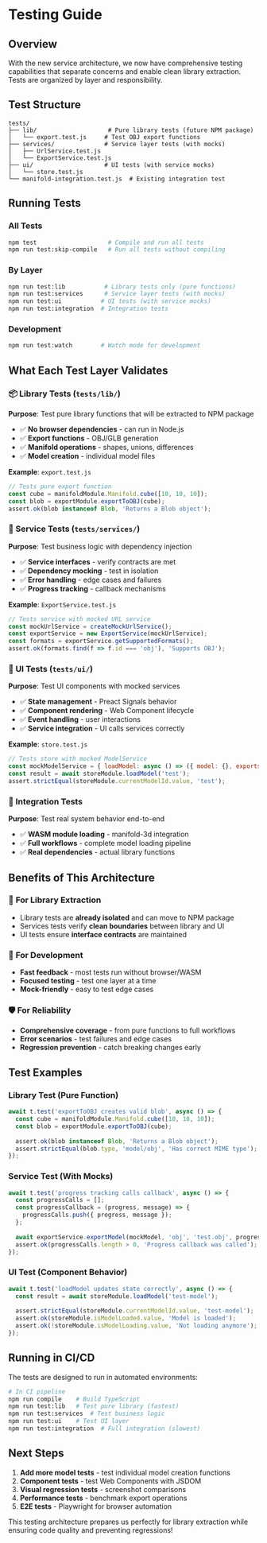 # Testing Guide

## Overview

With the new service architecture, we now have comprehensive testing capabilities that separate concerns and enable clean library extraction. Tests are organized by layer and responsibility.

## Test Structure

```
tests/
├── lib/                    # Pure library tests (future NPM package)
│   └── export.test.js     # Test OBJ export functions
├── services/              # Service layer tests (with mocks)
│   ├── UrlService.test.js
│   └── ExportService.test.js
├── ui/                    # UI tests (with service mocks)
│   └── store.test.js
└── manifold-integration.test.js  # Existing integration test
```

## Running Tests

### All Tests
```bash
npm test                    # Compile and run all tests
npm run test:skip-compile   # Run all tests without compiling
```

### By Layer
```bash
npm run test:lib           # Library tests only (pure functions)
npm run test:services      # Service layer tests (with mocks)
npm run test:ui           # UI tests (with service mocks)
npm run test:integration  # Integration tests
```

### Development
```bash
npm run test:watch        # Watch mode for development
```

## What Each Test Layer Validates

### 📦 Library Tests (`tests/lib/`)
**Purpose**: Test pure library functions that will be extracted to NPM package
- ✅ **No browser dependencies** - can run in Node.js
- ✅ **Export functions** - OBJ/GLB generation
- ✅ **Manifold operations** - shapes, unions, differences
- ✅ **Model creation** - individual model files

**Example**: `export.test.js`
```javascript
// Tests pure export function
const cube = manifoldModule.Manifold.cube([10, 10, 10]);
const blob = exportModule.exportToOBJ(cube);
assert.ok(blob instanceof Blob, 'Returns a Blob object');
```

### 🔧 Service Tests (`tests/services/`)
**Purpose**: Test business logic with dependency injection
- ✅ **Service interfaces** - verify contracts are met
- ✅ **Dependency mocking** - test in isolation
- ✅ **Error handling** - edge cases and failures
- ✅ **Progress tracking** - callback mechanisms

**Example**: `ExportService.test.js`
```javascript
// Tests service with mocked URL service
const mockUrlService = createMockUrlService();
const exportService = new ExportService(mockUrlService);
const formats = exportService.getSupportedFormats();
assert.ok(formats.find(f => f.id === 'obj'), 'Supports OBJ');
```

### 🎨 UI Tests (`tests/ui/`)
**Purpose**: Test UI components with mocked services
- ✅ **State management** - Preact Signals behavior
- ✅ **Component rendering** - Web Component lifecycle
- ✅ **Event handling** - user interactions
- ✅ **Service integration** - UI calls services correctly

**Example**: `store.test.js`
```javascript
// Tests store with mocked ModelService
const mockModelService = { loadModel: async () => ({ model: {}, exports: {} }) };
const result = await storeModule.loadModel('test');
assert.strictEqual(storeModule.currentModelId.value, 'test');
```

### 🔄 Integration Tests
**Purpose**: Test real system behavior end-to-end
- ✅ **WASM module loading** - manifold-3d integration
- ✅ **Full workflows** - complete model loading pipeline
- ✅ **Real dependencies** - actual library functions

## Benefits of This Architecture

### 🚀 **For Library Extraction**
- Library tests are **already isolated** and can move to NPM package
- Services tests verify **clean boundaries** between library and UI
- UI tests ensure **interface contracts** are maintained

### 🧪 **For Development**
- **Fast feedback** - most tests run without browser/WASM
- **Focused testing** - test one layer at a time
- **Mock-friendly** - easy to test edge cases

### 🛡️ **For Reliability**
- **Comprehensive coverage** - from pure functions to full workflows
- **Error scenarios** - test failures and edge cases
- **Regression prevention** - catch breaking changes early

## Test Examples

### Library Test (Pure Function)
```javascript
await t.test('exportToOBJ creates valid blob', async () => {
  const cube = manifoldModule.Manifold.cube([10, 10, 10]);
  const blob = exportModule.exportToOBJ(cube);
  
  assert.ok(blob instanceof Blob, 'Returns a Blob object');
  assert.strictEqual(blob.type, 'model/obj', 'Has correct MIME type');
});
```

### Service Test (With Mocks)
```javascript
await t.test('progress tracking calls callback', async () => {
  const progressCalls = [];
  const progressCallback = (progress, message) => {
    progressCalls.push({ progress, message });
  };
  
  await exportService.exportModel(mockModel, 'obj', 'test.obj', progressCallback);
  assert.ok(progressCalls.length > 0, 'Progress callback was called');
});
```

### UI Test (Component Behavior)
```javascript
await t.test('loadModel updates state correctly', async () => {
  const result = await storeModule.loadModel('test-model');
  
  assert.strictEqual(storeModule.currentModelId.value, 'test-model');
  assert.ok(storeModule.isModelLoaded.value, 'Model is loaded');
  assert.ok(!storeModule.isModelLoading.value, 'Not loading anymore');
});
```

## Running in CI/CD

The tests are designed to run in automated environments:

```bash
# In CI pipeline
npm run compile    # Build TypeScript
npm run test:lib   # Test pure library (fastest)
npm run test:services  # Test business logic
npm run test:ui    # Test UI layer
npm run test:integration  # Full integration (slowest)
```

## Next Steps

1. **Add more model tests** - test individual model creation functions
2. **Component tests** - test Web Components with JSDOM
3. **Visual regression tests** - screenshot comparisons
4. **Performance tests** - benchmark export operations
5. **E2E tests** - Playwright for browser automation

This testing architecture prepares us perfectly for library extraction while ensuring code quality and preventing regressions!